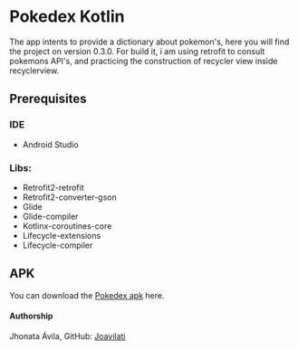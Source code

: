 # Pokedex Kotlin

  The app intents to provide a dictionary about pokemon's, here you will find the project on version 0.3.0. For build it, i am
  using retrofit to consult pokemons API's, and practicing the construction of recycler view inside recyclerview.

## Prerequisites

### IDE
* Android Studio

### Libs:

* Retrofit2-retrofit
* Retrofit2-converter-gson
* Glide
* Glide-compiler
* Kotlinx-coroutines-core
* Lifecycle-extensions
* Lifecycle-compiler

## APK

You can download the [Pokedex apk](https://docs.google.com/uc?export=download&id=1NJ-ACjCJmrflzKBixE-Qvw1oP-mVuJzr) here.

#### Authorship
Jhonata Ávila, GitHub: [Joavilati](https://github.com/joavilati)
